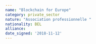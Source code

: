 ```yaml
---
name: "Blockchain for Europe"
category: private_sector
nature: "Association professionnelle "
nationality: BEL
alliance: 
date_signed: '2018-11-12'
---
```

    